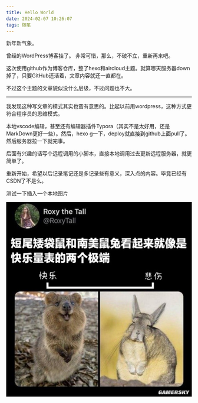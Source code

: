 ```yaml
---
title: Hello World
date: 2024-02-07 10:26:07
tags: 随笔
---
```

新年新气象。

曾经的WordPress博客挂了。 非常可惜，那么，不破不立，重新再来吧。

这次使用github作为博客仓库，整了hexo和aircloud主题。就算哪天服务器down掉了，只要GitHub还活着，文章内容就还一直都在。

不过这个主题的文章貌似没什么层级，不过问题也不大。

---

我发现这种写文章的模式其实也蛮有意思的。比起以前用wordpress，这种方式更符合程序员的思维模式。

本地vscode编辑，甚至还有编辑器插件Typora（其实不是太好用，还是MarkDown更好一些）。然后，hexo g一下，deploy就直接到github上面pull了。然后服务器拉一下就完事。

后面有兴趣的话写个远程调用的小脚本，直接本地调用过去更新远程服务器，就更简单了。

重新开始，希望以后记录笔记还是多记录些有意义，深入点的内容。毕竟已经有CSDN了不是么。

测试一下插入一个本地图片

![1707380007715](/img/post/1707380007715.png)

